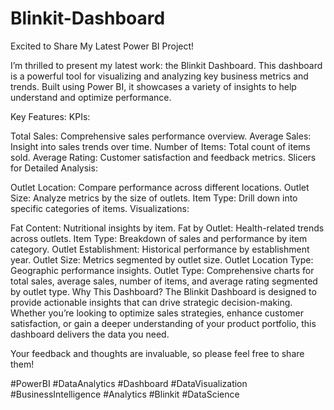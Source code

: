 # Blinkit-Dashboard

 Excited to Share My Latest Power BI Project! 

I’m thrilled to present my latest work: the Blinkit Dashboard. This dashboard is a powerful tool for visualizing and analyzing key business metrics and trends. Built using Power BI, it showcases a variety of insights to help understand and optimize performance.

Key Features:
KPIs:

Total Sales: Comprehensive sales performance overview.
Average Sales: Insight into sales trends over time.
Number of Items: Total count of items sold.
Average Rating: Customer satisfaction and feedback metrics.
Slicers for Detailed Analysis:

Outlet Location: Compare performance across different locations.
Outlet Size: Analyze metrics by the size of outlets.
Item Type: Drill down into specific categories of items.
Visualizations:

Fat Content: Nutritional insights by item.
Fat by Outlet: Health-related trends across outlets.
Item Type: Breakdown of sales and performance by item category.
Outlet Establishment: Historical performance by establishment year.
Outlet Size: Metrics segmented by outlet size.
Outlet Location Type: Geographic performance insights.
Outlet Type: Comprehensive charts for total sales, average sales, number of items, and average rating segmented by outlet type.
Why This Dashboard?
The Blinkit Dashboard is designed to provide actionable insights that can drive strategic decision-making. Whether you’re looking to optimize sales strategies, enhance customer satisfaction, or gain a deeper understanding of your product portfolio, this dashboard delivers the data you need.

Your feedback and thoughts are invaluable, so please feel free to share them!

#PowerBI #DataAnalytics #Dashboard #DataVisualization #BusinessIntelligence #Analytics #Blinkit #DataScience

